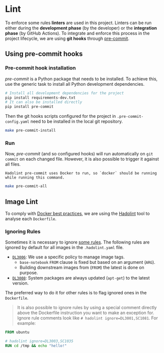 # Lint

To enforce some rules **linters** are used in this project.
Linters can be run either during the **development phase** (by the developer) or the **integration phase** (by GitHub Actions).
To integrate and enforce this process in the project lifecycle, we are using **git hooks** through [pre-commit][pre-commit].

## Using pre-commit hooks

### Pre-commit hook installation

*pre-commit* is a Python package that needs to be installed.
To achieve this, use the generic task to install all Python development dependencies.

```sh
# Install all development dependencies for the project
pip install requirements-dev.txt
# It can also be installed directly
pip install pre-commit
```

Then the git hooks scripts configured for the project in `.pre-commit-config.yaml` need to be installed in the local git repository.

```sh
make pre-commit-install
```

### Run

Now, *pre-commit* (and so configured hooks) will run automatically on `git commit` on each changed file.
However, it is also possible to trigger it against all files.

```{note}
Hadolint pre-commit uses Docker to run, so `docker` should be running while running this command.
```

```sh
make pre-commit-all
```

## Image Lint

To comply with [Docker best practices][dbp], we are using the [Hadolint][hadolint] tool to analyse each `Dockerfile`.

### Ignoring Rules

Sometimes it is necessary to ignore [some rules][rules].
The following rules are ignored by default for all images in the `.hadolint.yaml` file.

- [`DL3006`][dl3006]: We use a specific policy to manage image tags.
  - `base-notebook` `FROM` clause is fixed but based on an argument (`ARG`).
  - Building downstream images from (`FROM`) the latest is done on purpose.
- [`DL3008`][dl3008]: System packages are always updated (`apt-get`) to the latest version.

The preferred way to do it for other rules is to flag ignored ones in the `Dockerfile`.

> It is also possible to ignore rules by using a special comment directly above the Dockerfile instruction you want to make an exception for.
> Ignore rule comments look like `# hadolint ignore=DL3001,SC1081`.
> For example:

```dockerfile
FROM ubuntu

# hadolint ignore=DL3003,SC1035
RUN cd /tmp && echo "hello!"
```

[hadolint]: https://github.com/hadolint/hadolint
[dbp]: https://docs.docker.com/develop/develop-images/dockerfile_best-practices
[rules]: https://github.com/hadolint/hadolint#rules
[dl3006]: https://github.com/hadolint/hadolint/wiki/DL3006
[dl3008]: https://github.com/hadolint/hadolint/wiki/DL3008
[pre-commit]: https://pre-commit.com/
